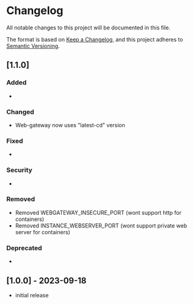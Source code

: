 # Changelog

All notable changes to this project will be documented in this file.

The format is based on [Keep a Changelog](https://keepachangelog.com/en/1.0.0/),
and this project adheres to [Semantic Versioning](https://semver.org/spec/v2.0.0.html).

## [1.1.0]

### Added 
- 

### Changed
- Web-gateway now uses "latest-cd" version

### Fixed
-

### Security
-

### Removed
- Removed WEBGATEWAY_INSECURE_PORT (wont support http for containers)
- Removed INSTANCE_WEBSERVER_PORT (wont support private web server for containers)

### Deprecated
-

## [1.0.0] - 2023-09-18

- initial release